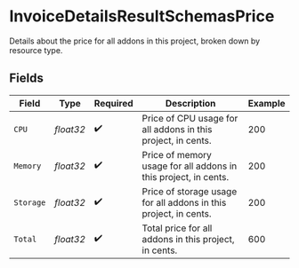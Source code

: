 # InvoiceDetailsResultSchemasPrice

Details about the price for all addons in this project, broken down by resource type.


## Fields

| Field                                                            | Type                                                             | Required                                                         | Description                                                      | Example                                                          |
| ---------------------------------------------------------------- | ---------------------------------------------------------------- | ---------------------------------------------------------------- | ---------------------------------------------------------------- | ---------------------------------------------------------------- |
| `CPU`                                                            | *float32*                                                        | :heavy_check_mark:                                               | Price of CPU usage for all addons in this project, in cents.     | 200                                                              |
| `Memory`                                                         | *float32*                                                        | :heavy_check_mark:                                               | Price of memory usage for all addons in this project, in cents.  | 200                                                              |
| `Storage`                                                        | *float32*                                                        | :heavy_check_mark:                                               | Price of storage usage for all addons in this project, in cents. | 200                                                              |
| `Total`                                                          | *float32*                                                        | :heavy_check_mark:                                               | Total price for all addons in this project, in cents.            | 600                                                              |